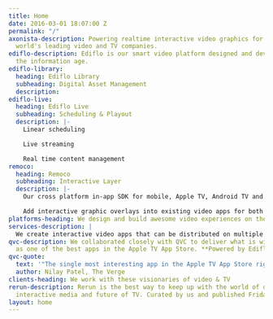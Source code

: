 ```yaml
---
title: Home
date: 2016-03-01 18:07:00 Z
permalink: "/"
axonista-description: Powering realtime interactive video graphics for some of the
  world's leading video and TV companies.
ediflo-description: Ediflo is our smart video platform designed and developed for
  the information age.
ediflo-library:
  heading: Ediflo Library
  subheading: Digital Asset Management
  description: 
ediflo-live:
  heading: Ediflo Live
  subheading: Scheduling & Playout
  description: |-
    Linear scheduling

    Live streaming

    Real time content management
remoco:
  heading: Remoco
  subheading: Interactive Layer
  description: |-
    Our cross platform in-app SDK for mobile, Apple TV, Android TV and VR.

    Add interactive graphic overlays into existing video apps for both live and on demand video.
platforms-heading: We design and build awesome video experiences on these platforms
services-description: |
  We create interactive video apps that can be distributed on multiple platforms and managed by TV producers.
qvc-description: We collaborated closely with QVC to deliver what is widely lauded
  as one of the best apps in the Apple TV App Store. **Powered by Ediflo.**
qvc-quote:
  text: '"The single most interesting app in the Apple TV App Store right now"'
  author: Nilay Patel, The Verge
clients-heading: We work with these visionaries of video & TV
rerun-description: Rerun is the best way to keep up with the world of digital storytelling,
  interactive media and future of TV. Curated by us and published Fridays!
layout: home
---
```


